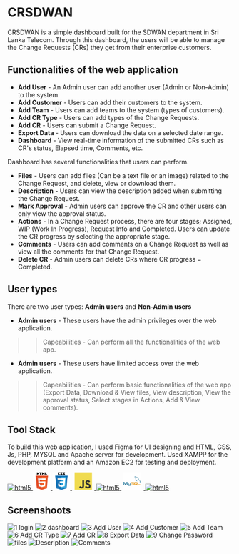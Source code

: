 # CRSDWAN
CRSDWAN is a simple dashboard built for the SDWAN department in Sri Lanka Telecom. Through this dashboard, the users will be able to manage the Change Requests (CRs) they get from their enterprise customers.

## Functionalities of the web application

- **Add User** - An Admin user can add another user (Admin or Non-Admin) to the system.
- **Add Customer** - Users can add their customers to the system.
- **Add Team** - Users can add teams to the system (types of customers).
- **Add CR Type** - Users can add types of the Change Requests.
- **Add CR** - Users can submit a Change Request.
- **Export Data** - Users can download the data on a selected date range.
- **Dashboard** - View real-time information of the submitted CRs such as CR's status, Elapsed time, Comments, etc.

Dashboard has several functionalities that users can perform.

- **Files** - Users can add files (Can be a text file or an image) related to the Change Request, and delete, view or download them.
- **Description** - Users can view the description added when submitting the Change Request.
- **Mark Approval** - Admin users can approve the CR and other users can only view the approval status.
- **Actions** - In a Change Request process, there are four stages; Assigned, WIP (Work In Progress), Request Info and Completed. Users can update the CR progress by selecting the appropriate stage.
- **Comments** - Users can add comments on a Change Request as well as view all the comments for that Change Request.
- **Delete CR** - Admin users can delete CRs where CR progress = Completed.

## User types
There are two user types: **Admin users** and **Non-Admin users**

- **Admin users** - These users have the admin privileges over the web application.
>> Capeabilities - Can perform all the functionalities of the web app.

- **Admin users** - These users have limited access over the web application.
>> Capeabilities - Can perform basic functionalities of the web app (Export Data, Download & View files, View description, View the approval status, Select stages in Actions, Add & View comments).

## Tool Stack
To build this web application, I used Figma for UI designing and HTML, CSS, Js, PHP, MYSQL and Apache server for development. Used XAMPP for the development platform and an Amazon EC2 for testing and deployment.
<p align="left" >
  <a href="https://www.w3.org/html/" target="_blank" rel="noreferrer"> <img src="https://user-images.githubusercontent.com/25181517/189715289-df3ee512-6eca-463f-a0f4-c10d94a06b2f.png" alt="html5" width="40" height="40"/> </a>
  <a href="https://www.w3.org/html/" target="_blank" rel="noreferrer"> <img src="https://raw.githubusercontent.com/devicons/devicon/master/icons/html5/html5-original-wordmark.svg" alt="html5" width="40" height="40"/> </a>
  <a href="https://www.w3schools.com/css/" target="_blank" rel="noreferrer"> <img src="https://raw.githubusercontent.com/devicons/devicon/master/icons/css3/css3-original-wordmark.svg" alt="css3" width="40" height="40"/> </a>
  <a href="https://developer.mozilla.org/en-US/docs/Web/JavaScript" target="_blank" rel="noreferrer"> <img src="https://raw.githubusercontent.com/devicons/devicon/master/icons/javascript/javascript-original.svg" alt="javascript" width="40" height="40" hspace="5"/> </a>
  <a href="https://www.w3.org/html/" target="_blank" rel="noreferrer"> <img src="https://user-images.githubusercontent.com/25181517/183570228-6a040b9f-3ddf-47a2-a201-743121dac664.png" alt="html5" width="40" height="40"/> </a>
  <a href="https://www.mysql.com/" target="_blank" rel="noreferrer"> <img src="https://raw.githubusercontent.com/devicons/devicon/master/icons/mysql/mysql-original-wordmark.svg" alt="mysql" width="40" height="40" hspace="5"/> </a>
  <a href="https://www.w3.org/html/" target="_blank" rel="noreferrer"> <img src="https://user-images.githubusercontent.com/25181517/183896132-54262f2e-6d98-41e3-8888-e40ab5a17326.png" alt="html5" width="40" height="40"/> </a>
</p>

## Screenshoots
![1  login](https://github.com/MadhukaD/CRSDWAN/assets/83831219/9cdab398-654b-4d63-9283-c37ee27bb446)
![2  dashboard](https://github.com/MadhukaD/CRSDWAN/assets/83831219/7369211d-4ac7-480d-b9e6-c6e66be383b0)
![3  Add User](https://github.com/MadhukaD/CRSDWAN/assets/83831219/9813c3fc-fc71-4c86-a77f-abda56bd5ac4)
![4  Add Customer](https://github.com/MadhukaD/CRSDWAN/assets/83831219/3abf6af9-4f51-4d92-b5d4-97cedafacc3a)
![5  Add Team](https://github.com/MadhukaD/CRSDWAN/assets/83831219/7b7a925d-2a14-4cab-8611-c2a853b53c33)
![6  Add CR Type](https://github.com/MadhukaD/CRSDWAN/assets/83831219/746bac18-0114-42e7-b3c9-f5987fc45949)
![7  Add CR](https://github.com/MadhukaD/CRSDWAN/assets/83831219/f40a0d96-0644-4cbf-81e0-bcf15da0d0d4)
![8  Export Data](https://github.com/MadhukaD/CRSDWAN/assets/83831219/b98d9e70-353d-4c44-acbf-353cdbace962)
![9  Change Password](https://github.com/MadhukaD/CRSDWAN/assets/83831219/157e7fd0-8f69-45f7-9e1c-1032099fec8a)
![files](https://github.com/MadhukaD/CRSDWAN/assets/83831219/ba6ef9a3-67a4-4f7c-866a-d1cb967590d8)
![Description](https://github.com/MadhukaD/CRSDWAN/assets/83831219/a1991154-ab5a-43b2-82ee-9b5bcbd4bcc1)
![Comments](https://github.com/MadhukaD/CRSDWAN/assets/83831219/cb7d0b31-3d22-45f6-a4d4-1ebe75712cad)

